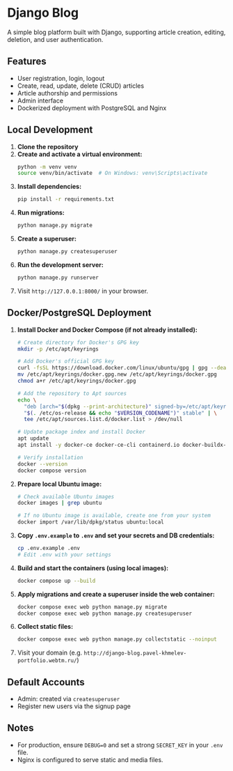 # Django Blog

A simple blog platform built with Django, supporting article creation, editing, deletion, and user authentication.

## Features
- User registration, login, logout
- Create, read, update, delete (CRUD) articles
- Article authorship and permissions
- Admin interface
- Dockerized deployment with PostgreSQL and Nginx

## Local Development

1. **Clone the repository**
2. **Create and activate a virtual environment:**
   ```bash
   python -m venv venv
   source venv/bin/activate  # On Windows: venv\Scripts\activate
   ```
3. **Install dependencies:**
   ```bash
   pip install -r requirements.txt
   ```
4. **Run migrations:**
   ```bash
   python manage.py migrate
   ```
5. **Create a superuser:**
   ```bash
   python manage.py createsuperuser
   ```
6. **Run the development server:**
   ```bash
   python manage.py runserver
   ```
7. Visit `http://127.0.0.1:8000/` in your browser.

## Docker/PostgreSQL Deployment

1. **Install Docker and Docker Compose (if not already installed):**
   ```bash
   # Create directory for Docker's GPG key
   mkdir -p /etc/apt/keyrings

   # Add Docker's official GPG key
   curl -fsSL https://download.docker.com/linux/ubuntu/gpg | gpg --dearmor -o /etc/apt/keyrings/docker.gpg.new && \
   mv /etc/apt/keyrings/docker.gpg.new /etc/apt/keyrings/docker.gpg
   chmod a+r /etc/apt/keyrings/docker.gpg

   # Add the repository to Apt sources
   echo \
     "deb [arch="$(dpkg --print-architecture)" signed-by=/etc/apt/keyrings/docker.gpg] https://download.docker.com/linux/ubuntu \
     "$(. /etc/os-release && echo "$VERSION_CODENAME")" stable" | \
     tee /etc/apt/sources.list.d/docker.list > /dev/null

   # Update package index and install Docker
   apt update
   apt install -y docker-ce docker-ce-cli containerd.io docker-buildx-plugin docker-compose-plugin

   # Verify installation
   docker --version
   docker compose version
   ```

2. **Prepare local Ubuntu image:**
   ```bash
   # Check available Ubuntu images
   docker images | grep ubuntu

   # If no Ubuntu image is available, create one from your system
   docker import /var/lib/dpkg/status ubuntu:local
   ```

3. **Copy `.env.example` to `.env` and set your secrets and DB credentials:**
   ```bash
   cp .env.example .env
   # Edit .env with your settings
   ```

4. **Build and start the containers (using local images):**
   ```bash
   docker compose up --build
   ```

5. **Apply migrations and create a superuser inside the web container:**
   ```bash
   docker compose exec web python manage.py migrate
   docker compose exec web python manage.py createsuperuser
   ```

6. **Collect static files:**
   ```bash
   docker compose exec web python manage.py collectstatic --noinput
   ```

7. Visit your domain (e.g. `http://django-blog.pavel-khmelev-portfolio.webtm.ru/`)

## Default Accounts
- Admin: created via `createsuperuser`
- Register new users via the signup page

## Notes
- For production, ensure `DEBUG=0` and set a strong `SECRET_KEY` in your `.env` file.
- Nginx is configured to serve static and media files. 